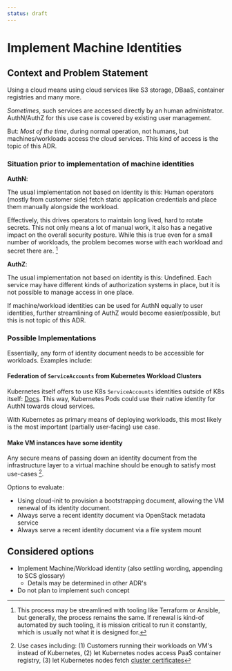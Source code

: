 ```yaml
---
status: draft
---
```


# Implement Machine Identities

## Context and Problem Statement

Using a cloud means using cloud services like S3 storage, DBaaS, container registries and many more.

*Sometimes*, such services are accessed directly by an human administrator. AuthN/AuthZ for this use case is covered by existing user management.

But: *Most of the time*, during normal operation, not humans, but machines/workloads access the cloud services.
This kind of access is the topic of this ADR.

### Situation prior to implementation of machine identities

**AuthN**:

The usual implementation not based on identity is this: Human operators (mostly from customer side) fetch static application credentials and place them manually alongside the workload.

Effectively, this drives operators to maintain long lived, hard to rotate secrets. This not only means a lot of manual work, it also has a negative impact on the overall security posture.
While this is true even for a small number of workloads, the problem becomes worse with each workload and secret there are. [^1]

**AuthZ**:

The usual implementation not based on identity is this: Undefined. Each service may have different kinds of authorization systems in place, but it is not possible to manage access in one place.

If machine/workload identities can be used for AuthN equally to user identities, further streamlining of AuthZ would become easier/possible, but this is not topic of this ADR.

### Possible Implementations

Essentially, any form of identity document needs to be accessible for workloads. Examples include:

#### Federation of `ServiceAccounts` from Kubernetes Workload Clusters

Kubernetes itself offers to use K8s `ServiceAccounts` identities outside of K8s itself: [Docs](https://kubernetes.io/docs/tasks/configure-pod-container/configure-service-account/#service-account-issuer-discovery).
This way, Kubernetes Pods could use their native identity for AuthN towards cloud services.

With Kubernetes as primary means of deploying workloads, this most likely is the most important (partially user-facing) use case.

#### Make VM instances have some identity

Any secure means of passing down an identity document from the infrastructure layer to a virtual machine should be enough to satisfy most use-cases [^2].

Options to evaluate:

* Using cloud-init to provision a bootstrapping document, allowing the VM renewal of its identity document.
* Always serve a recent identity document via OpenStack metadata service
* Always serve a recent identity document via a file system mount

## Considered options

* Implement Machine/Workload identity (also settling wording, appending to SCS glossary)
    - Details may be determined in other ADR's
* Do not plan to implement such concept

[^1]: This process may be streamlined with tooling like Terraform or Ansible, but generally, the process remains the same. If renewal is kind-of automated by such tooling, it is mission critical to run it constantly, which is usually not what it is designed for.

[^2]: Use cases including: (1) Customers running their workloads on VM's instead of Kubernetes, (2) let Kubernetes nodes access PaaS container registry, (3) let Kubernetes nodes fetch [cluster certificates](https://github.com/SovereignCloudStack/issues/discussions/114)
